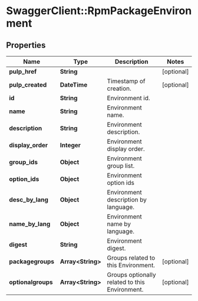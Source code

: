 # SwaggerClient::RpmPackageEnvironment

## Properties
Name | Type | Description | Notes
------------ | ------------- | ------------- | -------------
**pulp_href** | **String** |  | [optional] 
**pulp_created** | **DateTime** | Timestamp of creation. | [optional] 
**id** | **String** | Environment id. | 
**name** | **String** | Environment name. | 
**description** | **String** | Environment description. | 
**display_order** | **Integer** | Environment display order. | 
**group_ids** | **Object** | Environment group list. | 
**option_ids** | **Object** | Environment option ids | 
**desc_by_lang** | **Object** | Environment description by language. | 
**name_by_lang** | **Object** | Environment name by language. | 
**digest** | **String** | Environment digest. | 
**packagegroups** | **Array&lt;String&gt;** | Groups related to this Environment. | [optional] 
**optionalgroups** | **Array&lt;String&gt;** | Groups optionally related to this Environment. | [optional] 


